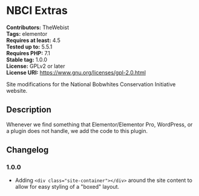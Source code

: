 # NBCI Extras #
**Contributors:** TheWebist  
**Tags:** elementor  
**Requires at least:** 4.5  
**Tested up to:** 5.5.1  
**Requires PHP:** 7.1  
**Stable tag:** 1.0.0  
**License:** GPLv2 or later  
**License URI:** https://www.gnu.org/licenses/gpl-2.0.html  

Site modifications for the National Bobwhites Conservation Initiative website.

## Description ##

Whenever we find something that Elementor/Elementor Pro, WordPress, or a plugin does not handle, we add the code to this plugin.

## Changelog ##

### 1.0.0 ###
* Adding `<div class="site-container"></div>` around the site content to allow for easy styling of a "boxed" layout.

